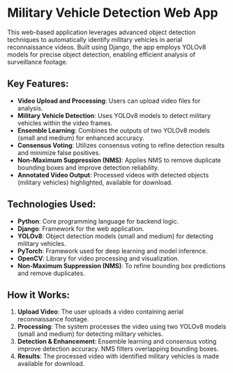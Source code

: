 # Military Vehicle Detection Web App

This web-based application leverages advanced object detection techniques to automatically identify military vehicles in aerial reconnaissance videos. 
Built using Django, the app employs YOLOv8 models for precise object detection, enabling efficient analysis of surveillance footage.

## Key Features:
- **Video Upload and Processing**: Users can upload video files for analysis.
- **Military Vehicle Detection**: Uses YOLOv8 models to detect military vehicles within the video frames.
- **Ensemble Learning**: Combines the outputs of two YOLOv8 models (small and medium) for enhanced accuracy.
- **Consensus Voting**: Utilizes consensus voting to refine detection results and minimize false positives.
- **Non-Maximum Suppression (NMS)**: Applies NMS to remove duplicate bounding boxes and improve detection reliability.
- **Annotated Video Output**: Processed videos with detected objects (military vehicles) highlighted, available for download.

## Technologies Used:
- **Python**: Core programming language for backend logic.
- **Django**: Framework for the web application.
- **YOLOv8**: Object detection models (small and medium) for detecting military vehicles.
- **PyTorch**: Framework used for deep learning and model inference.
- **OpenCV**: Library for video processing and visualization.
- **Non-Maximum Suppression (NMS)**: To refine bounding box predictions and remove duplicates.

## How it Works:
1. **Upload Video**: The user uploads a video containing aerial reconnaissance footage.
2. **Processing**: The system processes the video using two YOLOv8 models (small and medium) for detecting military vehicles.
3. **Detection & Enhancement**: Ensemble learning and consensus voting improve detection accuracy. NMS filters overlapping bounding boxes.
4. **Results**: The processed video with identified military vehicles is made available for download.
